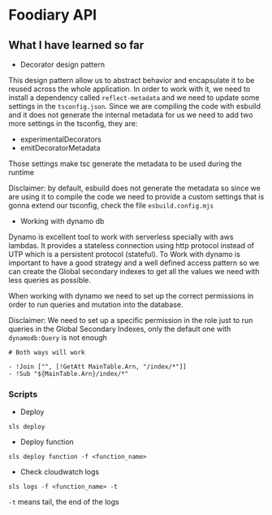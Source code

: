 # Foodiary API

## What I have learned so far

-   Decorator design pattern

This design pattern allow us to abstract behavior and encapsulate it to be reused across the whole application.
In order to work with it, we need to install a dependency called `reflect-metadata` and we need to update some settings in the `tsconfig.json`. Since we are compiling the code with esbuild and it does not generate the internal metadata for us we need to add two more settings in the tsconfig, they are:

-   experimentalDecorators
-   emitDecoratorMetadata

Those settings make tsc generate the metadata to be used during the runtime

Disclaimer: by default, esbuild does not generate the metadata so since we are using it to compile the code we need to provide a custom settings that is gonna extend our tsconfig, check the file `esbuild.config.mjs`

-   Working with dynamo db

Dynamo is excellent tool to work with serverless specially with aws lambdas. It provides a stateless connection using http protocol instead of UTP which is a persistent protocol (stateful). To Work with dynamo is important to have a good strategy and a well defined access pattern
so we can create the Global secondary indexes to get all the values we need with less queries as possible.

When working with dynamo we need to set up the correct permissions in order to run queries and mutation into the database.

Disclaimer: We need to set up a specific permission in the role just to run queries in the Global Secondary Indexes, only the default one with `dynamodb:Query` is not enough

```
# Both ways will work

- !Join ["", [!GetAtt MainTable.Arn, "/index/*"]]
- !Sub "${MainTable.Arn}/index/*"
```

### Scripts

-   Deploy

`sls deploy`

-   Deploy function

`sls deploy function -f <function_name>`

-   Check cloudwatch logs

`sls logs -f <function_name> -t`

`-t` means tail, the end of the logs
